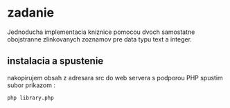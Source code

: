# zadanie
Jednoducha implementacia kniznice pomocou dvoch samostatne obojstranne zlinkovanych zoznamov pre data typu text a integer.

## instalacia a spustenie
nakopirujem obsah z adresara src do web servera s podporou PHP
spustim subor prikazom :
```sh
php library.php

```